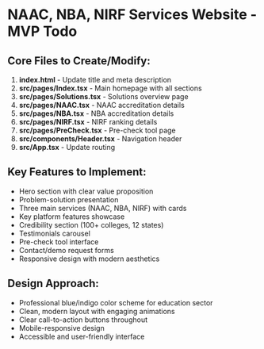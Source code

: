 # NAAC, NBA, NIRF Services Website - MVP Todo

## Core Files to Create/Modify:
1. **index.html** - Update title and meta description
2. **src/pages/Index.tsx** - Main homepage with all sections
3. **src/pages/Solutions.tsx** - Solutions overview page
4. **src/pages/NAAC.tsx** - NAAC accreditation details
5. **src/pages/NBA.tsx** - NBA accreditation details
6. **src/pages/NIRF.tsx** - NIRF ranking details
7. **src/pages/PreCheck.tsx** - Pre-check tool page
8. **src/components/Header.tsx** - Navigation header
9. **src/App.tsx** - Update routing

## Key Features to Implement:
- Hero section with clear value proposition
- Problem-solution presentation
- Three main services (NAAC, NBA, NIRF) with cards
- Key platform features showcase
- Credibility section (100+ colleges, 12 states)
- Testimonials carousel
- Pre-check tool interface
- Contact/demo request forms
- Responsive design with modern aesthetics

## Design Approach:
- Professional blue/indigo color scheme for education sector
- Clean, modern layout with engaging animations
- Clear call-to-action buttons throughout
- Mobile-responsive design
- Accessible and user-friendly interface